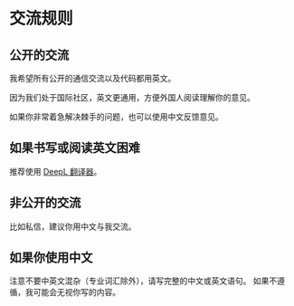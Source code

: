 # 交流规则

## 公开的交流

我希望所有公开的通信交流以及代码都用英文。

因为我们处于国际社区，英文更通用，方便外国人阅读理解你的意见。

如果你非常着急解决棘手的问题，也可以使用中文反馈意见。

## 如果书写或阅读英文困难

推荐使用 [DeepL 翻译器](https://www.deepl.com/translator)。

## 非公开的交流

比如私信，建议你用中文与我交流。

## 如果你使用中文

注意不要中英文混杂（专业词汇除外），请写完整的中文或英文语句。
如果不遵循，我可能会无视你写的内容。
